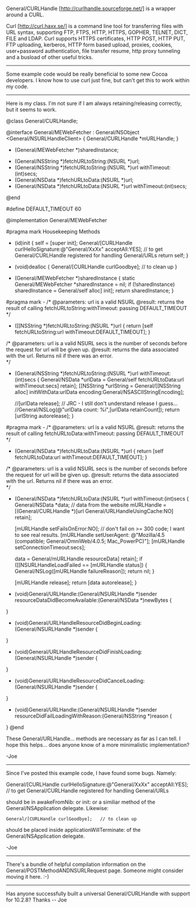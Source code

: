 General/CURLHandle [http://curlhandle.sourceforge.net/] is a wrapper around a CURL.

Curl [http://curl.haxx.se/] is a command line tool for transferring files with URL syntax, supporting FTP, FTPS, HTTP, HTTPS, GOPHER, TELNET, DICT, FILE and LDAP.  Curl supports HTTPS certificates, HTTP POST, HTTP PUT, FTP uploading,  kerberos, HTTP form based upload, proxies, cookies, user+password  authentication, file transfer resume, http proxy tunneling and a busload of other useful tricks.

----

Some example code would be really beneficial to some new Cocoa developers.  I know how to use curl just fine, but can't get this to work within my code.  

----

Here is my class.  I'm not sure if I am always retaining/releasing correctly, but it seems to work.
    

@class General/CURLHandle;

@interface General/MEWebFetcher : General/NSObject <General/NSURLHandleClient>
{
	General/CURLHandle *mURLHandle;
}

+ (General/MEWebFetcher *)sharedInstance;

- (General/NSString *)fetchURLtoString:(NSURL *)url;
- (General/NSString *)fetchURLtoString:(NSURL *)url withTimeout:(int)secs;
- (General/NSData *)fetchURLtoData:(NSURL *)url;
- (General/NSData *)fetchURLtoData:(NSURL *)url withTimeout:(int)secs;

@end

#define DEFAULT_TIMEOUT 60

@implementation General/MEWebFetcher

#pragma mark Housekeeping Methods

- (id)init
{
    self = [super init];
	General/[CURLHandle curlHelloSignature:@"General/XxXx" acceptAll:YES];	// to get General/CURLHandle registered for handling General/URLs
	return self;
}

- (void)dealloc
{
	General/[CURLHandle curlGoodbye];	// to clean up
}

+ (General/MEWebFetcher *)sharedInstance
{
	static General/MEWebFetcher *sharedInstance = nil;
	if (!sharedInstance)
		sharedInstance = General/self alloc] init];
	return sharedInstance;
}

#pragma mark -
/* @parameters:
				url  is a valid NSURL
   @result:
				returns the result of calling fetchURLtoString:withTimeout: passing DEFAULT_TIMEOUT				
*/
- ([[NSString *)fetchURLtoString:(NSURL *)url 
{
	return [self fetchURLtoString:url withTimeout:DEFAULT_TIMEOUT];
}

/* @parameters:
				url   is a valid NSURL
				secs  is the number of seconds before the request for url will be given up.
   @result:
				returns the data associated with the url.  Returns nil if there was an error.				
*/
- (General/NSString *)fetchURLtoString:(NSURL *)url withTimeout:(int)secs
{
	General/NSData *urlData     = General/self fetchURLtoData:url withTimeout:secs] retain];
	[[NSString *urlString = General/[[NSString alloc] initWithData:urlData encoding:General/NSASCIIStringEncoding];
	
	//[urlData release]; // JRC - I still don't understand release I guess...
	//General/NSLog(@"urlData count: %i",[urlData retainCount]);
	return [urlString autorelease];
}

#pragma mark -
/* @parameters:
				url  is a valid NSURL
   @result:
				returns the result of calling fetchURLtoData:withTimeout: passing DEFAULT_TIMEOUT				
*/
- (General/NSData *)fetchURLtoData:(NSURL *)url
{
	return [self fetchURLtoData:url withTimeout:DEFAULT_TIMEOUT];
}

/* @parameters:
				url   is a valid NSURL
				secs  is the number of seconds before the request for url will be given up.
   @result:
				returns the data associated with the url.  Returns nil if there was an error.				
*/
- (General/NSData *)fetchURLtoData:(NSURL *)url withTimeout:(int)secs 
{
	General/NSData *data; // data from the website
	mURLHandle = [(General/CURLHandle *)[url General/URLHandleUsingCache:NO] retain];
	
	[mURLHandle setFailsOnError:NO];		// don't fail on >= 300 code; I want to see real results.
	[mURLHandle setUserAgent: @"Mozilla/4.5 (compatible; General/OmniWeb/4.0.5; Mac_PowerPC)"];
	[mURLHandle setConnectionTimeout:secs];
	
	data = General/mURLHandle resourceData] retain];
	if ([[NSURLHandleLoadFailed == [mURLHandle status])
	{
		General/NSLog([mURLHandle failureReason]);
		return nil;
	}
	
	[mURLHandle release];
	return [data autorelease];
}

- (void)General/URLHandle:(General/NSURLHandle *)sender resourceDataDidBecomeAvailable:(General/NSData *)newBytes
{

}

- (void)General/URLHandleResourceDidBeginLoading:(General/NSURLHandle *)sender
{

}

- (void)General/URLHandleResourceDidFinishLoading:(General/NSURLHandle *)sender
{

}

- (void)General/URLHandleResourceDidCancelLoading:(General/NSURLHandle *)sender
{

}

- (void)General/URLHandle:(General/NSURLHandle *)sender resourceDidFailLoadingWithReason:(General/NSString *)reason
{

}
@end



These General/URLHandle... methods are necessary as far as I can tell.  I hope this helps... does anyone know of a more minimalistic implementation?

-Joe

----

Since I've posted this example code, I have found some bugs. Namely: 
    
General/[CURLHandle curlHelloSignature:@"General/XxXx" acceptAll:YES];	// to get General/CURLHandle registered for handling General/URLs


should be in awakeFromNib: or init: or a similiar method of the General/NSApplication delegate. Likewise:

    
	General/[CURLHandle curlGoodbye];	// to clean up


should be placed inside applicationWillTerminate: of the General/NSApplication delegate.

-Joe

----

There's a bundle of helpful compilation information on the General/POSTMethodANDNSURLRequest page. Someone might consider moving it here. :-)

----

Has anyone successfully built a universal General/CURLHandle with support for 10.2.8?  Thanks -- Joe